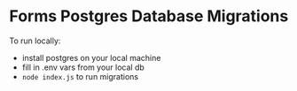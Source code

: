 # Forms Postgres Database Migrations

To run locally:

- install postgres on your local machine
- fill in .env vars from your local db
- `node index.js` to run migrations
